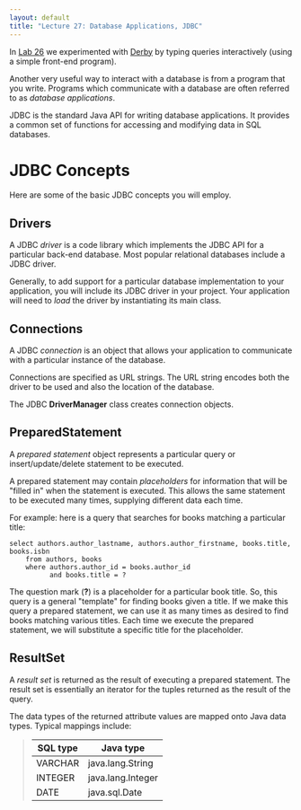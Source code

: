 ```yaml
---
layout: default
title: "Lecture 27: Database Applications, JDBC"
---
```


In [Lab 26](../labs/lab26-SQLDB.html) we experimented with [Derby](https://db.apache.org/derby/) by typing queries interactively (using a simple front-end program).

Another very useful way to interact with a database is from a program that you write. Programs which communicate with a database are often referred to as *database applications*.

JDBC is the standard Java API for writing database applications. It provides a common set of functions for accessing and modifying data in SQL databases.

JDBC Concepts
=============

Here are some of the basic JDBC concepts you will employ.

Drivers
-------

A JDBC *driver* is a code library which implements the JDBC API for a particular back-end database. Most popular relational databases include a JDBC driver.

Generally, to add support for a particular database implementation to your application, you will include its JDBC driver in your project. Your application will need to *load* the driver by instantiating its main class.

Connections
-----------

A JDBC *connection* is an object that allows your application to communicate with a particular instance of the database.

Connections are specified as URL strings. The URL string encodes both the driver to be used and also the location of the database.

The JDBC **DriverManager** class creates connection objects.

PreparedStatement
-----------------

A *prepared statement* object represents a particular query or insert/update/delete statement to be executed.

A prepared statement may contain *placeholders* for information that will be "filled in" when the statement is executed. This allows the same statement to be executed many times, supplying different data each time.

For example: here is a query that searches for books matching a particular title:

    select authors.author_lastname, authors.author_firstname, books.title, books.isbn
        from authors, books
        where authors.author_id = books.author_id
              and books.title = ?

The question mark (**?**) is a placeholder for a particular book title. So, this query is a general "template" for finding books given a title. If we make this query a prepared statement, we can use it as many times as desired to find books matching various titles. Each time we execute the prepared statement, we will substitute a specific title for the placeholder.

ResultSet
---------

A *result set* is returned as the result of executing a prepared statement. The result set is essentially an iterator for the tuples returned as the result of the query.

The data types of the returned attribute values are mapped onto Java data types. Typical mappings include:

> SQL type | Java type
> -------- | ---------
> VARCHAR | java.lang.String
> INTEGER | java.lang.Integer
> DATE | java.sql.Date
